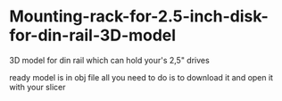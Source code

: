 # Mounting-rack-for-2.5-inch-disk-for-din-rail-3D-model
3D model for din rail which can hold your's 2,5" drives

ready model is in obj file all you need to do is to download it and open it with your slicer
